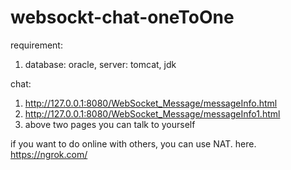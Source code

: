 # websockt-chat-oneToOne
requirement:
  1. database: oracle, server: tomcat, jdk

chat:
1. http://127.0.0.1:8080/WebSocket_Message/messageInfo.html
2. http://127.0.0.1:8080/WebSocket_Message/messageInfo1.html
3. above two pages you can talk to yourself

if you want to do online with others, you can use NAT. here.
https://ngrok.com/
